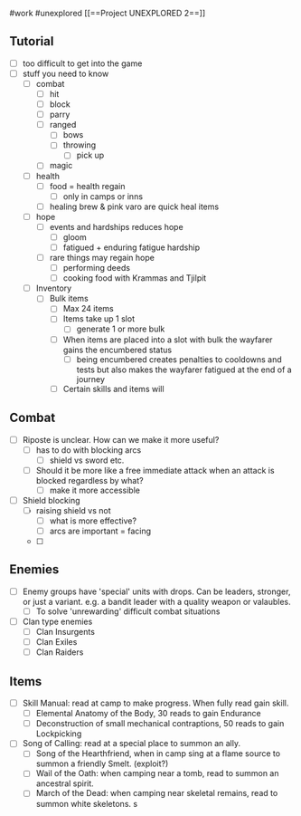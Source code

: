 #work #unexplored 
[[==Project UNEXPLORED 2==]]

Tutorial
--
- [ ] too difficult to get into the game
- [ ] stuff you need to know
	- [ ] combat
		- [ ] hit
		- [ ] block
		- [ ] parry
		- [ ] ranged
			- [ ] bows
			- [ ] throwing
				- [ ] pick up
		- [ ] magic
	- [ ] health
		- [ ] food = health regain
			- [ ] only in camps or inns
		- [ ] healing brew & pink varo are quick heal items
	- [ ] hope
		- [ ] events and hardships reduces hope
			- [ ] gloom
			- [ ] fatigued + enduring fatigue hardship
		- [ ] rare things may regain hope
			- [ ] performing deeds
			- [ ] cooking food with Krammas and Tjilpit
	- [ ] Inventory
		- [ ] Bulk items
			- [ ] Max 24 items
			- [ ] Items take up 1 slot
				- [ ] generate 1 or more bulk
			- [ ] When items are placed into a slot with bulk the wayfarer gains the encumbered status
				- [ ] being encumbered creates penalties to cooldowns and tests but also makes the wayfarer fatigued at the end of a journey
			- [ ] Certain skills and items will 

Combat
--

- [ ] Riposte is unclear. How can we make it more useful?
	- [ ] has to do with blocking arcs
		- [ ] shield vs sword etc.
	- [ ] Should it be more like a free immediate attack when an attack is blocked regardless by what?
		- [ ] make it more accessible
- [ ] Shield blocking
	- [ ] raising shield vs not
		- [ ] what is more effective?
		- [ ] arcs are important = facing
	- [ ] 

Enemies
--
- [ ] Enemy groups have 'special' units with drops. Can be leaders, stronger, or just a variant.  e.g. a bandit leader with a quality weapon or valaubles. 
	- [ ] To solve 'unrewarding' difficult combat situations
- [ ] Clan type enemies
	- [ ] Clan Insurgents
	- [ ] Clan Exiles
	- [ ] Clan Raiders

Items
--
- [ ] Skill Manual: read at camp to make progress. When fully read gain skill.
	- [ ] Elemental Anatomy of the Body, 30 reads to gain Endurance
	- [ ] Deconstruction of small mechanical contraptions, 50 reads to gain Lockpicking
- [ ] Song of Calling: read at a special place to summon an ally. 
	- [ ] Song of the Hearthfriend, when in camp sing at a flame source to summon a friendly Smelt. (exploit?)
	- [ ] Wail of the Oath: when camping near a tomb, read to summon an ancestral spirit.
	- [ ] March of the Dead: when camping near skeletal remains, read to summon white skeletons. s